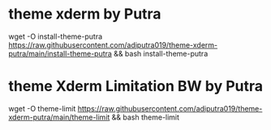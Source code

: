 # theme xderm by Putra

wget -O install-theme-putra https://raw.githubusercontent.com/adiputra019/theme-xderm-putra/main/install-theme-putra && bash install-theme-putra


# theme Xderm Limitation BW by Putra

wget -O theme-limit https://raw.githubusercontent.com/adiputra019/theme-xderm-putra/main/theme-limit && bash theme-limit
